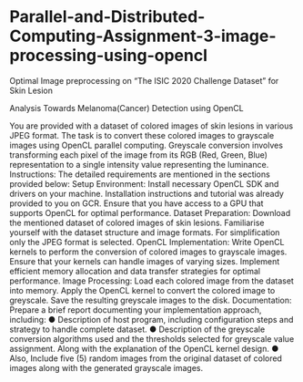 # Parallel-and-Distributed-Computing-Assignment-3-image-processing-using-opencl

Optimal Image preprocessing on “The ISIC 2020 Challenge Dataset” for Skin Lesion

Analysis Towards Melanoma(Cancer) Detection using OpenCL

You are provided with a dataset of colored images of skin lesions in various JPEG format.
The task is to convert these colored images to grayscale images using OpenCL parallel
computing.
Greyscale conversion involves transforming each pixel of the image from its RGB (Red,
Green, Blue) representation to a single intensity value representing the luminance.
Instructions:
The detailed requirements are mentioned in the sections provided below:
Setup Environment:
Install necessary OpenCL SDK and drivers on your machine. Installation instructions
and tutorial was already provided to you on GCR. Ensure that you have access to a GPU
that supports OpenCL for optimal performance.
Dataset Preparation:
Download the mentioned dataset of colored images of skin lesions. Familiarise
yourself with the dataset structure and image formats. For simplification only the JPEG
format is selected.
OpenCL Implementation:
Write OpenCL kernels to perform the conversion of colored images to grayscale
images. Ensure that your kernels can handle images of varying sizes. Implement efficient
memory allocation and data transfer strategies for optimal performance.
Image Processing:
Load each colored image from the dataset into memory. Apply the OpenCL kernel to
convert the colored image to greyscale. Save the resulting greyscale images to the disk.
Documentation:
Prepare a brief report documenting your implementation approach, including:
● Description of host program, including configuration steps and strategy to handle
complete dataset.
● Description of the greyscale conversion algorithms used and the thresholds selected
for greyscale value assignment. Along with the explanation of the OpenCL kernel
design.
● Also, Include five (5) random images from the original dataset of colored images
along with the generated grayscale images.
